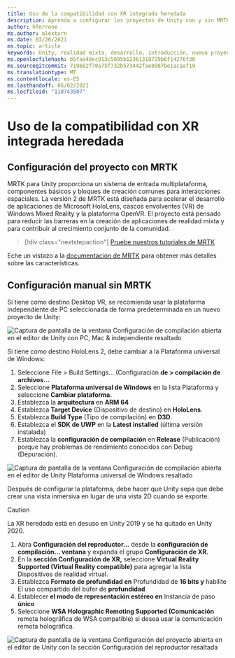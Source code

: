 ```yaml
---
title: Uso de la compatibilidad con XR integrada heredada
description: Aprenda a configurar los proyectos de Unity con y sin MRTK mediante la compatibilidad con XR integrada heredada.
author: hferrone
ms.author: alexturn
ms.date: 03/26/2021
ms.topic: article
keywords: Unity, realidad mixta, desarrollo, introducción, nuevo proyecto, Windows Mixed Reality, UWP, XR, rendimiento, heredado, mrtk
ms.openlocfilehash: b5faa48ec913c5095b12361318729b6f14276f30
ms.sourcegitcommit: 719682f70a75f732b573442fae8987be1acaaf19
ms.translationtype: MT
ms.contentlocale: es-ES
ms.lasthandoff: 06/02/2021
ms.locfileid: "110743507"
---
```

# <a name="using-legacy-built-in-xr-support"></a>Uso de la compatibilidad con XR integrada heredada

## <a name="setting-up-your-project-with-mrtk"></a>Configuración del proyecto con MRTK

MRTK para Unity proporciona un sistema de entrada multiplataforma, componentes básicos y bloques de creación comunes para interacciones espaciales. La versión 2 de MRTK está diseñada para acelerar el desarrollo de aplicaciones de Microsoft HoloLens, cascos envolventes (VR) de Windows Mixed Reality y la plataforma OpenVR. El proyecto está pensado para reducir las barreras en la creación de aplicaciones de realidad mixta y para contribuir al crecimiento conjunto de la comunidad.

> [!div class="nextstepaction"]
> [Pruebe nuestros tutoriales de MRTK](./tutorials/mr-learning-base-02.md?tabs=wsa)

Eche un vistazo a la [documentación de MRTK](/windows/mixed-reality/mrtk-unity) para obtener más detalles sobre las características.

## <a name="manual-setup-without-mrtk"></a>Configuración manual sin MRTK

Si tiene como destino Desktop VR, se recomienda usar la plataforma independiente de PC seleccionada de forma predeterminada en un nuevo proyecto de Unity:

![Captura de pantalla de la ventana Configuración de compilación abierta en el editor de Unity con PC, Mac & independiente resaltado](images/wmr-config-img-3.png)

Si tiene como destino HoloLens 2, debe cambiar a la Plataforma universal de Windows:

1.  Seleccione File > Build Settings... (Configuración **de > compilación de archivos...**
2.  Seleccione **Plataforma universal de Windows** en la lista Plataforma y seleccione **Cambiar plataforma.**
3.  Establezca la **arquitectura** en **ARM 64**
4.  Establezca **Target Device** (Dispositivo de destino) en **HoloLens**.
5.  Establezca **Build Type** (Tipo de compilación) en **D3D**.
6.  Establezca el **SDK de UWP** en la **Latest installed** (última versión instalada)
7.  Establezca la **configuración de compilación** en **Release** (Publicación) porque hay problemas de rendimiento conocidos con Debug (Depuración).

![Captura de pantalla de la ventana Configuración de compilación abierta en el editor de Unity Plataforma universal de Windows resaltado](images/wmr-config-img-4.png)

Después de configurar la plataforma, debe hacer [](../../design/app-views.md) que Unity sepa que debe crear una vista inmersiva en lugar de una vista 2D cuando se exporte.

> [!CAUTION]
> La XR heredada está en desuso en Unity 2019 y se ha quitado en Unity 2020.

1. Abra **Configuración del reproductor...** desde la **configuración de compilación... ventana** y expanda el grupo **Configuración de XR.**
2. En la **sección Configuración de XR,** seleccione **Virtual Reality Supported (Virtual Reality compatible)** para agregar la lista Dispositivos de realidad virtual.
3. Establezca **Formato de profundidad en** Profundidad de **16 bits y** habilite El uso compartido del búfer de **profundidad**
4. Establecer **el modo de representación estéreo en** Instancia de paso **único**
5. Seleccione **WSA Holographic Remoting Supported (Comunicación** remota holográfica de WSA compatible) si desea usar la comunicación remota holográfica. 

![Captura de pantalla de la ventana Configuración del proyecto abierta en el editor de Unity con la sección Configuración del reproductor resaltada](images/wmr-config-img-9.png)